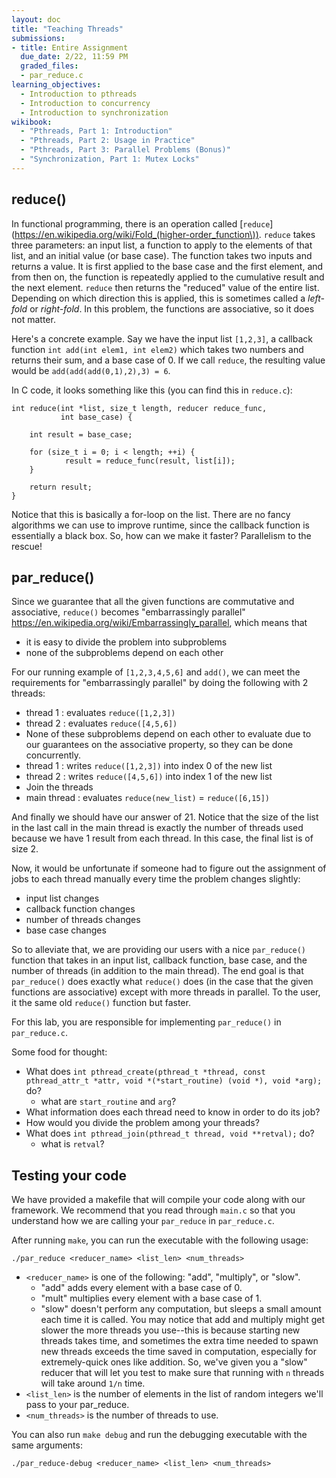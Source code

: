 ```yaml
---
layout: doc
title: "Teaching Threads"
submissions:
- title: Entire Assignment
  due_date: 2/22, 11:59 PM
  graded_files:
  - par_reduce.c
learning_objectives:
  - Introduction to pthreads
  - Introduction to concurrency
  - Introduction to synchronization
wikibook:
  - "Pthreads, Part 1: Introduction"
  - "Pthreads, Part 2: Usage in Practice"
  - "Pthreads, Part 3: Parallel Problems (Bonus)"
  - "Synchronization, Part 1: Mutex Locks"
---
```

## reduce()

In functional programming, there is an operation called [`reduce`](https://en.wikipedia.org/wiki/Fold_(higher-order_function\)). `reduce` takes three parameters: an input list, a function to apply to the elements of that list, and an initial value (or base case). The function takes two inputs and returns a value. It is first applied to the base case and the first element, and from then on, the function is repeatedly applied to the cumulative result and the next element. `reduce` then returns the "reduced" value of the entire list. Depending on which direction this is applied, this is sometimes called a _left-fold_ or _right-fold_. In this problem, the functions are associative, so it does not matter.

Here's a concrete example. Say we have the input list `[1,2,3]`, a callback function `int add(int elem1, int elem2)` which takes two numbers and returns their sum, and a base case of 0. If we call `reduce`, the resulting value would be `add(add(add(0,1),2),3) = 6`.

In C code, it looks something like this (you can find this in `reduce.c`):

```
int reduce(int *list, size_t length, reducer reduce_func,
           int base_case) {

    int result = base_case;

    for (size_t i = 0; i < length; ++i) {
            result = reduce_func(result, list[i]);
    }

    return result;
}
```

Notice that this is basically a for-loop on the list. There are no fancy algorithms we can use to improve runtime, since the callback function is essentially a black box. So, how can we make it faster? Parallelism to the rescue!

## par_reduce()

Since we guarantee that all the given functions are commutative and associative, `reduce()` becomes "embarrassingly parallel" https://en.wikipedia.org/wiki/Embarrassingly_parallel, which means that
* it is easy to divide the problem into subproblems
* none of the subproblems depend on each other

For our running example of `[1,2,3,4,5,6]` and `add()`, we can meet the requirements for "embarrassingly parallel" by doing the following with 2 threads:

* thread 1 : evaluates `reduce([1,2,3])`
* thread 2 : evaluates `reduce([4,5,6])`
* None of these subproblems depend on each other to evaluate due to our guarantees on the associative property, so they can be done concurrently.
* thread 1 : writes `reduce([1,2,3])` into index 0 of the new list
* thread 2 : writes `reduce([4,5,6])` into index 1 of the new list
* Join the threads
* main thread : evaluates `reduce(new_list)` = `reduce([6,15])`

And finally we should have our answer of 21. Notice that the size of the list in the last call in the main thread is exactly the number of threads used because we have 1 result from each thread. In this case, the final list is of size 2.

Now, it would be unfortunate if someone had to figure out the assignment of jobs to each thread manually every time the problem changes slightly:
* input list changes
* callback function changes
* number of threads changes
* base case changes

So to alleviate that, we are providing our users with a nice `par_reduce()` function that takes in an input list, callback function, base case, and the number of threads (in addition to the main thread). The end goal is that `par_reduce()` does exactly what `reduce()` does (in the case that the given functions are associative) except with more threads in parallel. To the user, it the same old `reduce()` function but faster.

For this lab, you are responsible for implementing `par_reduce()` in `par_reduce.c`.

Some food for thought:

* What does `int pthread_create(pthread_t *thread, const pthread_attr_t *attr, void *(*start_routine) (void *), void *arg);` do?
	* what are `start_routine` and `arg`?
* What information does each thread need to know in order to do its job?
* How would you divide the problem among your threads?
* What does `int pthread_join(pthread_t thread, void **retval);` do?
	* what is `retval`?

## Testing your code

We have provided a makefile that will compile your code along with our framework. We recommend that you read through `main.c` so that you understand how we are calling your `par_reduce` in `par_reduce.c`.

After running `make`, you can run the executable with the following usage:
```
./par_reduce <reducer_name> <list_len> <num_threads>
```
* `<reducer_name>` is one of the following: "add", "multiply", or "slow". 
    * "add" adds every element with a base case of 0.
    * "mult" multiplies every element with a base case of 1.
    * "slow" doesn't perform any computation, but sleeps a small amount each time it is called. You may notice that add and multiply might get slower the more threads you use--this is because starting new threads takes time, and sometimes the extra time needed to spawn new threads exceeds the time saved in computation, especially for extremely-quick ones like addition. So, we've given you a "slow" reducer that will let you test to make sure that running with `n` threads will take around `1/n` time. 
* `<list_len>` is the number of elements in the list of random integers we'll pass to your par_reduce.
* `<num_threads>` is the number of threads to use.

You can also run `make debug` and run the debugging executable with the same arguments:
```
./par_reduce-debug <reducer_name> <list_len> <num_threads>
```
